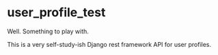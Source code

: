 # user_profile_test
Well. Something to play with.

This is a very self-study-ish Django rest framework API for user profiles.

